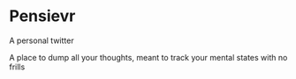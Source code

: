 Pensievr
================================================================================

A personal twitter

A place to dump all your thoughts, meant to track your mental states
with no frills